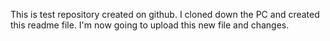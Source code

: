 This is test repository created on github. I cloned down the PC and created this readme file. 
I'm now going to upload this new file and changes. 